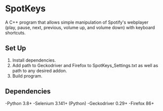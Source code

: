 # SpotKeys
A C++ program that allows simple manipulation of Spotify's webplayer (play, pause, next, previous, volume up, and volume down) with keyboard shortcuts.

## Set Up

1. Install dependencies.
2. Add path to Geckodriver and Firefox to SpotKeys_Settings.txt as well as path to any desired addon.
3. Build program.

## Dependencies
-Python 3.8+
-Selenium 3.141+ (Python)
-Geckodriver 0.29+
-Firefox 86+
